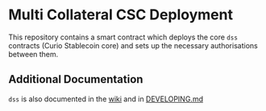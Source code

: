 # Multi Collateral CSC Deployment

This repository contains a smart contract which deploys the core `dss` contracts (Curio Stablecoin core) and sets up the necessary authorisations between them.

## Additional Documentation

`dss` is also documented in the [wiki](https://github.com/makerdao/dss/wiki) and in [DEVELOPING.md](https://github.com/makerdao/dss/blob/master/DEVELOPING.md)
